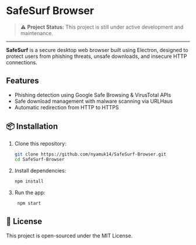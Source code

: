 # SafeSurf Browser

> ⚠️ **Project Status:** This project is still under active development and maintenance.

---

**SafeSurf** is a secure desktop web browser built using Electron, designed to protect users from phishing threats, unsafe downloads, and insecure HTTP connections.

## Features

- Phishing detection using Google Safe Browsing & VirusTotal APIs  
- Safe download management with malware scanning via URLHaus  
- Automatic redirection from HTTP to HTTPS

## 📦 Installation

1. Clone this repository:

   ```bash
   git clone https://github.com/nyamuk14/SafeSurf-Browser.git
   cd SafeSurf-Browser
   ```

2. Install dependencies:

    ```bash
    npm install
    ```

4. Run the app:

   ```bash
    npm start
   ```

## 📜 License

This project is open-sourced under the MIT License.

